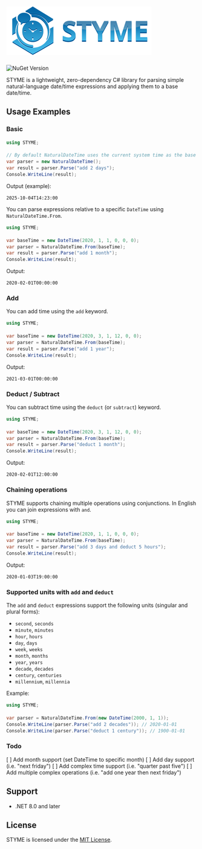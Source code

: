 ﻿# ![Icon](logo.png) 
![NuGet Version](https://img.shields.io/nuget/v/STYME)

STYME is a lightweight, zero-dependency C# library for parsing simple natural-language date/time expressions and applying them to a base date/time.

## Usage Examples

### Basic

```csharp
using STYME;

// By default NaturalDateTime uses the current system time as the base
var parser = new NaturalDateTime();
var result = parser.Parse("add 2 days");
Console.WriteLine(result);
```

Output (example):

```
2025-10-04T14:23:00
```

You can parse expressions relative to a specific `DateTime` using `NaturalDateTime.From`.

```csharp
using STYME;

var baseTime = new DateTime(2020, 1, 1, 0, 0, 0);
var parser = NaturalDateTime.From(baseTime);
var result = parser.Parse("add 1 month");
Console.WriteLine(result);
```

Output:

```
2020-02-01T00:00:00
```

### Add

You can add time using the `add` keyword.

```csharp
using STYME;

var baseTime = new DateTime(2020, 3, 1, 12, 0, 0);
var parser = NaturalDateTime.From(baseTime);
var result = parser.Parse("add 1 year");
Console.WriteLine(result);
```

Output:

```
2021-03-01T00:00:00
```


### Deduct / Subtract

You can subtract time using the `deduct` (or `subtract`) keyword.

```csharp
using STYME;

var baseTime = new DateTime(2020, 3, 1, 12, 0, 0);
var parser = NaturalDateTime.From(baseTime);
var result = parser.Parse("deduct 1 month");
Console.WriteLine(result);
```

Output:

```
2020-02-01T12:00:00
```

### Chaining operations

STYME supports chaining multiple operations using conjunctions. In English you can join expressions with `and`.

```csharp
using STYME;

var baseTime = new DateTime(2020, 1, 1, 0, 0, 0);
var parser = NaturalDateTime.From(baseTime);
var result = parser.Parse("add 3 days and deduct 5 hours");
Console.WriteLine(result);
```

Output:

```
2020-01-03T19:00:00
```

### Supported units with `add` and `deduct`

The `add` and `deduct` expressions support the following units (singular and plural forms):

- `second`, `seconds`
- `minute`, `minutes`
- `hour`, `hours`
- `day`, `days`
- `week`, `weeks`
- `month`, `months`
- `year`, `years`
- `decade`, `decades`
- `century`, `centuries`
- `millennium`, `millennia`

Example:

```csharp
using STYME;

var parser = NaturalDateTime.From(new DateTime(2000, 1, 1));
Console.WriteLine(parser.Parse("add 2 decades")); // 2020-01-01
Console.WriteLine(parser.Parse("deduct 1 century")); // 1900-01-01
```

### Todo

[ ] Add month support (set DateTime to specific month)
[ ] Add day support (i.e. "next friday")
[ ] Add complex time support (i.e. "quarter past five")
[ ] Add multiple complex operations (i.e. "add one year then next friday")

## Support

* .NET 8.0 and later

## License

STYME is licensed under the [MIT License](LICENSE).
